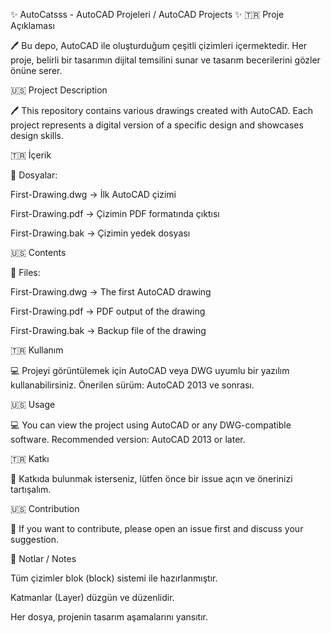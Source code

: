 ✨ AutoCatsss - AutoCAD Projeleri / AutoCAD Projects ✨
🇹🇷 Proje Açıklaması

🖊️ Bu depo, AutoCAD ile oluşturduğum çeşitli çizimleri içermektedir.
Her proje, belirli bir tasarımın dijital temsilini sunar ve tasarım becerilerini gözler önüne serer.

🇺🇸 Project Description

🖊️ This repository contains various drawings created with AutoCAD.
Each project represents a digital version of a specific design and showcases design skills.

🇹🇷 İçerik

📂 Dosyalar:

First-Drawing.dwg → İlk AutoCAD çizimi

First-Drawing.pdf → Çizimin PDF formatında çıktısı

First-Drawing.bak → Çizimin yedek dosyası

🇺🇸 Contents

📂 Files:

First-Drawing.dwg → The first AutoCAD drawing

First-Drawing.pdf → PDF output of the drawing

First-Drawing.bak → Backup file of the drawing

🇹🇷 Kullanım

💻 Projeyi görüntülemek için AutoCAD veya DWG uyumlu bir yazılım kullanabilirsiniz.
Önerilen sürüm: AutoCAD 2013 ve sonrası.

🇺🇸 Usage

💻 You can view the project using AutoCAD or any DWG-compatible software.
Recommended version: AutoCAD 2013 or later.

🇹🇷 Katkı

🤝 Katkıda bulunmak isterseniz, lütfen önce bir issue açın ve önerinizi tartışalım.

🇺🇸 Contribution

🤝 If you want to contribute, please open an issue first and discuss your suggestion.

🎨 Notlar / Notes

Tüm çizimler blok (block) sistemi ile hazırlanmıştır.

Katmanlar (Layer) düzgün ve düzenlidir.

Her dosya, projenin tasarım aşamalarını yansıtır.

